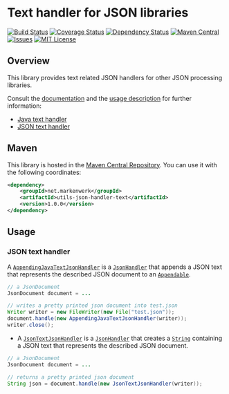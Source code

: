 # Text handler for JSON libraries

[![Build Status](https://travis-ci.org/markenwerk/java-utils-json-handler-text.svg?branch=master)](https://travis-ci.org/markenwerk/java-utils-json-handler-text)
[![Coverage Status](https://coveralls.io/repos/github/markenwerk/java-utils-json-handler-text/badge.svg?branch=master)](https://coveralls.io/github/markenwerk/java-utils-json-handler-text?branch=master)
[![Dependency Status](https://www.versioneye.com/user/projects/571e4e29fcd19a005185676f/badge.svg)](https://www.versioneye.com/user/projects/571e4e29fcd19a005185676f)
[![Maven Central](https://maven-badges.herokuapp.com/maven-central/net.markenwerk/utils-json-handler-text/badge.svg)](https://maven-badges.herokuapp.com/maven-central/net.markenwerk/utils-json-handler-text)
[![Issues](https://img.shields.io/github/issues/markenwerk/java-utils-json-handler-text.svg)](https://github.com/markenwerk/java-utils-json-handler-text/issues)
[![MIT License](https://img.shields.io/badge/license-MIT-brightgreen.svg)](https://github.com/markenwerk/java-utils-json-handler-text/blob/master/LICENSE)

## Overview

This library provides text related JSON handlers for other JSON processing libraries.

Consult the [documentation](http://markenwerk.github.io/java-utils-json-handler-xml/javadoc/index.html) and the [usage description](#usage) for further information:

- [Java text handler](#java-text-handler)
- [JSON text handler](#json-text-handler)

## Maven

This library is hosted in the [Maven Central Repository](https://maven-badges.herokuapp.com/maven-central/net.markenwerk/utils-json-handler-text). You can use it with the following coordinates:

```xml
<dependency>
	<groupId>net.markenwerk</groupId>
	<artifactId>utils-json-handler-text</artifactId>
	<version>1.0.0</version>
</dependency>
```
 
## Usage

### JSON text handler

A [`AppendingJavaTextJsonHandler`][AppendingJavaTextJsonHandler] is a [`JsonHandler`][JsonHandler] that appends a JSON text that represents the described JSON document to an [`Appendable`][Appendable]. 

```java
// a JsonDocument
JsonDocument document = ...

// writes a pretty printed json document into test.json  
Writer writer = new FileWriter(new File("test.json"));
document.handle(new AppendingJavaTextJsonHandler(writer));
writer.close();
```

- A [`JsonTextJsonHandler`][JsonTextJsonHandler] is a [`JsonHandler`][JsonHandler] that creates a [`String`][String] containing a JSON text that represents the described JSON document. 

```java
// a JsonDocument
JsonDocument document = ...

// returns a pretty printed json document  
String json = document.handle(new JsonTextJsonHandler(writer));
```

[AppendingJavaTextJsonHandler]: https://markenwerk.github.io/java-utils-json-handler-text/index.html?net/markenwerk/utils/json/handler/text/AppendingJavaTextJsonHandler.html
[AppendingJsonTextJsonHandler]: https://markenwerk.github.io/java-utils-json-handler-text/index.html?net/markenwerk/utils/json/handler/text/AppendingJsonTextJsonHandler.html
[JavaTextJsonHandler]: https://markenwerk.github.io/java-utils-json-handler-text/index.html?net/markenwerk/utils/json/handler/text/JavaTextJsonHandler.html
[JsonTextJsonHandler]: https://markenwerk.github.io/java-utils-json-handler-text/index.html?net/markenwerk/utils/json/handler/text/JsonTextJsonHandler.html

[JsonHandler]: https://markenwerk.github.io/java-utils-json-handler/index.html?net/markenwerk/utils/json/handler/JsonHandler.html

[Appendable]: https://docs.oracle.com/javase/8/docs/api/index.html?java/lang/Appendable.html
[String]: https://docs.oracle.com/javase/8/docs/api/index.html?java/lang/String.html

